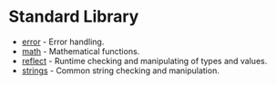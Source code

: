 # Standard Library

- [error](https://github.com/elliotchance/ok/tree/master/lib/error) - Error handling.
- [math](https://github.com/elliotchance/ok/tree/master/lib/math) - Mathematical functions.
- [reflect](https://github.com/elliotchance/ok/tree/master/lib/reflect) - Runtime checking and manipulating of types and values.
- [strings](https://github.com/elliotchance/ok/tree/master/lib/strings) - Common string checking and manipulation.
